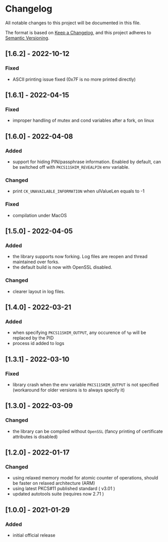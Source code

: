 # Changelog

All notable changes to this project will be documented in this file.

The format is based on [Keep a Changelog](https://keepachangelog.com/en/1.0.0/),
and this project adheres to [Semantic Versioning](https://semver.org/spec/v2.0.0.html).

## [1.6.2] - 2022-10-12
### Fixed
- ASCII printing issue fixed (0x7F is no more printed directly)

## [1.6.1] - 2022-04-15
### Fixed
- improper handling of mutex and cond variables after a fork, on linux

## [1.6.0] - 2022-04-08
### Added
- support for hiding PIN/passphrase information. Enabled by default, can be switched off with `PKCS11SHIM_REVEALPIN` env variable.

### Changed
- print `CK_UNAVAILABLE_INFORMATION` when ulValueLen equals to -1

### Fixed
- compilation under MacOS

## [1.5.0] - 2022-04-05
### Added
- the library supports now forking. Log files are reopen and thread maintained over forks.
- the default build is now with OpenSSL disabled.

### Changed
- clearer layout in log files.

## [1.4.0] - 2022-03-21
### Added
- when specifying `PKCS11SHIM_OUTPUT`, any occurence of `%p` will be replaced by the PID
- process id added to logs

## [1.3.1] - 2022-03-10
### Fixed
- library crash when the env variable `PKCS11SHIM_OUTPUT` is not specified (workaround for older versions is to always specify it)

## [1.3.0] - 2022-03-09
### Changed
- the library can be compiled without `OpenSSL` (fancy printing of certificate attributes is disabled)

## [1.2.0] - 2022-01-17
### Changed
- using relaxed memory model for atomic counter of operations, should be faster on relaxed architecture (ARM)
- using latest PKCS#11 published standard ( v3.01 )
- updated autotools suite (requires now 2.71 )

## [1.0.0] - 2021-01-29
### Added

- initial official release
